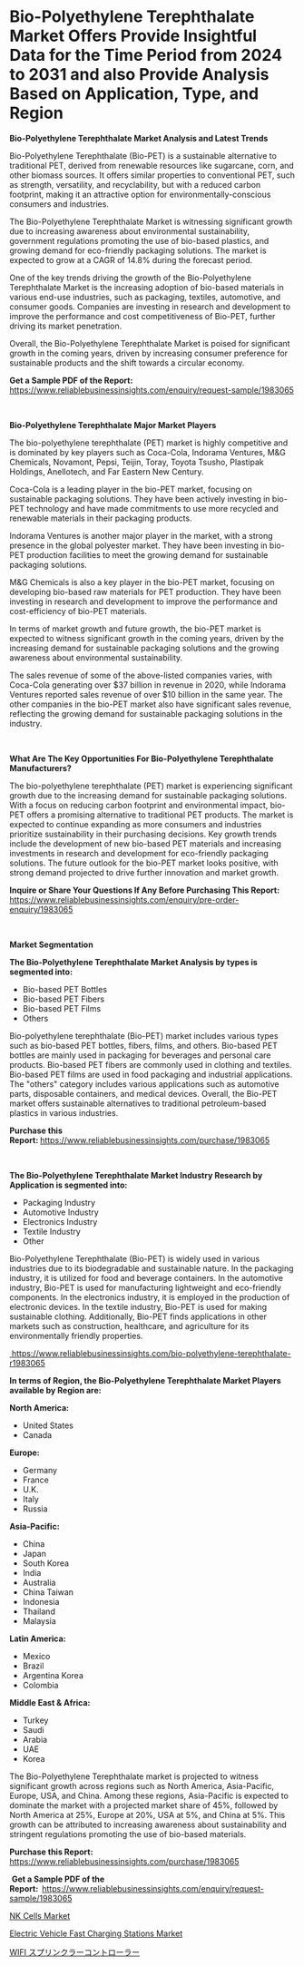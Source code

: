 <p><h1>Bio-Polyethylene Terephthalate Market Offers Provide Insightful Data for the Time Period from 2024 to 2031 and also Provide Analysis Based on Application, Type, and Region</h1></p><p><strong>Bio-Polyethylene Terephthalate Market Analysis and Latest Trends</strong></p>
<p><p>Bio-Polyethylene Terephthalate (Bio-PET) is a sustainable alternative to traditional PET, derived from renewable resources like sugarcane, corn, and other biomass sources. It offers similar properties to conventional PET, such as strength, versatility, and recyclability, but with a reduced carbon footprint, making it an attractive option for environmentally-conscious consumers and industries.</p><p>The Bio-Polyethylene Terephthalate Market is witnessing significant growth due to increasing awareness about environmental sustainability, government regulations promoting the use of bio-based plastics, and growing demand for eco-friendly packaging solutions. The market is expected to grow at a CAGR of 14.8% during the forecast period.</p><p>One of the key trends driving the growth of the Bio-Polyethylene Terephthalate Market is the increasing adoption of bio-based materials in various end-use industries, such as packaging, textiles, automotive, and consumer goods. Companies are investing in research and development to improve the performance and cost competitiveness of Bio-PET, further driving its market penetration.</p><p>Overall, the Bio-Polyethylene Terephthalate Market is poised for significant growth in the coming years, driven by increasing consumer preference for sustainable products and the shift towards a circular economy.</p></p>
<p><strong>Get a Sample PDF of the Report:&nbsp;</strong> <a href="https://www.reliablebusinessinsights.com/enquiry/request-sample/1983065">https://www.reliablebusinessinsights.com/enquiry/request-sample/1983065</a></p>
<p>&nbsp;</p>
<p><strong>Bio-Polyethylene Terephthalate Major Market Players</strong></p>
<p><p>The bio-polyethylene terephthalate (PET) market is highly competitive and is dominated by key players such as Coca-Cola, Indorama Ventures, M&G Chemicals, Novamont, Pepsi, Teijin, Toray, Toyota Tsusho, Plastipak Holdings, Anellotech, and Far Eastern New Century.</p><p>Coca-Cola is a leading player in the bio-PET market, focusing on sustainable packaging solutions. They have been actively investing in bio-PET technology and have made commitments to use more recycled and renewable materials in their packaging products.</p><p>Indorama Ventures is another major player in the market, with a strong presence in the global polyester market. They have been investing in bio-PET production facilities to meet the growing demand for sustainable packaging solutions.</p><p>M&G Chemicals is also a key player in the bio-PET market, focusing on developing bio-based raw materials for PET production. They have been investing in research and development to improve the performance and cost-efficiency of bio-PET materials.</p><p>In terms of market growth and future growth, the bio-PET market is expected to witness significant growth in the coming years, driven by the increasing demand for sustainable packaging solutions and the growing awareness about environmental sustainability.</p><p>The sales revenue of some of the above-listed companies varies, with Coca-Cola generating over $37 billion in revenue in 2020, while Indorama Ventures reported sales revenue of over $10 billion in the same year. The other companies in the bio-PET market also have significant sales revenue, reflecting the growing demand for sustainable packaging solutions in the industry.</p></p>
<p>&nbsp;</p>
<p><strong>What Are The Key Opportunities For Bio-Polyethylene Terephthalate Manufacturers?</strong></p>
<p><p>The bio-polyethylene terephthalate (PET) market is experiencing significant growth due to the increasing demand for sustainable packaging solutions. With a focus on reducing carbon footprint and environmental impact, bio-PET offers a promising alternative to traditional PET products. The market is expected to continue expanding as more consumers and industries prioritize sustainability in their purchasing decisions. Key growth trends include the development of new bio-based PET materials and increasing investments in research and development for eco-friendly packaging solutions. The future outlook for the bio-PET market looks positive, with strong demand projected to drive further innovation and market growth.</p></p>
<p><strong>Inquire or Share Your Questions If Any Before Purchasing This Report:</strong> <a href="https://www.reliablebusinessinsights.com/enquiry/pre-order-enquiry/1983065">https://www.reliablebusinessinsights.com/enquiry/pre-order-enquiry/1983065</a></p>
<p>&nbsp;</p>
<p><strong>Market Segmentation</strong></p>
<p><strong>The Bio-Polyethylene Terephthalate Market Analysis by types is segmented into:</strong></p>
<p><ul><li>Bio-based PET Bottles</li><li>Bio-based PET Fibers</li><li>Bio-based PET Films</li><li>Others</li></ul></p>
<p><p>Bio-polyethylene terephthalate (Bio-PET) market includes various types such as bio-based PET bottles, fibers, films, and others. Bio-based PET bottles are mainly used in packaging for beverages and personal care products. Bio-based PET fibers are commonly used in clothing and textiles. Bio-based PET films are used in food packaging and industrial applications. The "others" category includes various applications such as automotive parts, disposable containers, and medical devices. Overall, the Bio-PET market offers sustainable alternatives to traditional petroleum-based plastics in various industries.</p></p>
<p><strong>Purchase this Report:&nbsp;</strong><a href="https://www.reliablebusinessinsights.com/purchase/1983065">https://www.reliablebusinessinsights.com/purchase/1983065</a></p>
<p>&nbsp;</p>
<p><strong>The Bio-Polyethylene Terephthalate Market Industry Research by Application is segmented into:</strong></p>
<p><ul><li>Packaging Industry</li><li>Automotive Industry</li><li>Electronics Industry</li><li>Textile Industry</li><li>Other</li></ul></p>
<p><p>Bio-Polyethylene Terephthalate (Bio-PET) is widely used in various industries due to its biodegradable and sustainable nature. In the packaging industry, it is utilized for food and beverage containers. In the automotive industry, Bio-PET is used for manufacturing lightweight and eco-friendly components. In the electronics industry, it is employed in the production of electronic devices. In the textile industry, Bio-PET is used for making sustainable clothing. Additionally, Bio-PET finds applications in other markets such as construction, healthcare, and agriculture for its environmentally friendly properties.</p></p>
<p><a href="https://www.reliablebusinessinsights.com/bio-polyethylene-terephthalate-r1983065">&nbsp;https://www.reliablebusinessinsights.com/bio-polyethylene-terephthalate-r1983065</a></p>
<p><strong>In terms of Region, the Bio-Polyethylene Terephthalate Market Players available by Region are:</strong></p>
<p>
    <p> <strong> North America: </strong>
        <ul>
            <li>United States</li>
            <li>Canada</li>
        </ul>
        </p> 
    <p> <strong> Europe: </strong>
        <ul>
            <li>Germany</li>
            <li>France</li>
            <li>U.K.</li>
            <li>Italy</li>
            <li>Russia</li>
        </ul>
        </p> 
    <p> <strong> Asia-Pacific: </strong>
        <ul>
            <li>China</li>
            <li>Japan</li>
            <li>South Korea</li>
            <li>India</li>
            <li>Australia</li>
            <li>China Taiwan</li>
            <li>Indonesia</li>
            <li>Thailand</li>
            <li>Malaysia</li>
        </ul>
        </p> 
    <p> <strong> Latin America: </strong>
        <ul>
            <li>Mexico</li>
            <li>Brazil</li>
            <li>Argentina Korea</li>
            <li>Colombia</li>
        </ul>
        </p> 
    <p> <strong> Middle East & Africa: </strong>
        <ul>
            <li>Turkey</li>
            <li>Saudi</li>
            <li>Arabia</li>
            <li>UAE</li>
            <li>Korea</li>
        </ul>
    </p>
    </p>
<p><p>The Bio-Polyethylene Terephthalate market is projected to witness significant growth across regions such as North America, Asia-Pacific, Europe, USA, and China. Among these regions, Asia-Pacific is expected to dominate the market with a projected market share of 45%, followed by North America at 25%, Europe at 20%, USA at 5%, and China at 5%. This growth can be attributed to increasing awareness about sustainability and stringent regulations promoting the use of bio-based materials.</p></p>
<p><strong>Purchase this Report: </strong><a href="https://www.reliablebusinessinsights.com/purchase/1983065">https://www.reliablebusinessinsights.com/purchase/1983065</a></p>
<p>&nbsp;<strong>Get a Sample PDF of the Report:&nbsp;&nbsp;</strong><a href="https://www.reliablebusinessinsights.com/enquiry/request-sample/1983065">https://www.reliablebusinessinsights.com/enquiry/request-sample/1983065</a></p>
<p><strong></strong></p>
<p><p><a href="https://issuu.com/reportprime-2/docs/nk-cells-market-size-2030.pptx">NK Cells Market</a></p><p><a href="https://github.com/dimitrishawkinswaynenp91rgz/Market-Research-Report-List-3/blob/main/electric-vehicle-fast-charging-stations-market.md">Electric Vehicle Fast Charging Stations Market</a></p><p><a href="https://github.com/ycmtqqhvk3273/Market-Research-Report-List-3/blob/main/48658875465.md">WIFI スプリンクラーコントローラー</a></p></p>